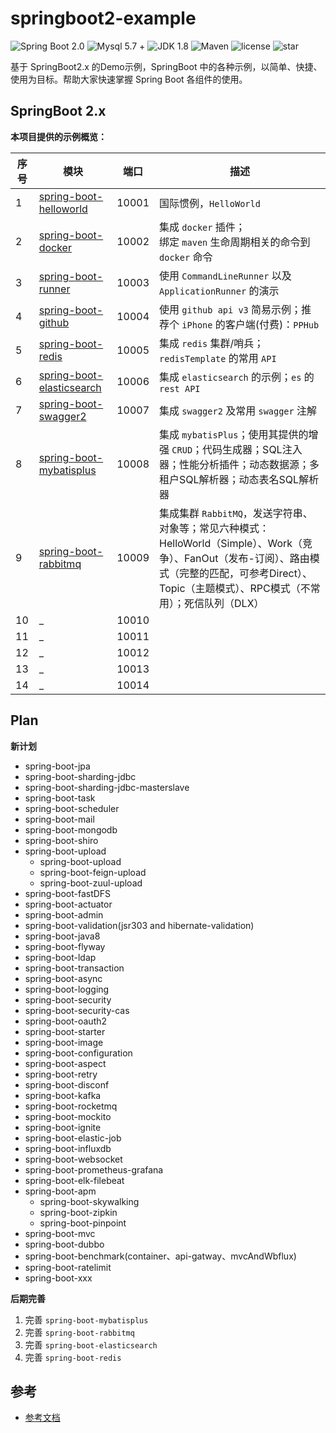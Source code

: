# springboot2-example

![Spring Boot 2.0](https://img.shields.io/badge/Spring%20Boot-2.0-brightgreen.svg)
![Mysql 5.7 +](https://img.shields.io/badge/Mysql-5.7+-blue.svg)
![JDK 1.8](https://img.shields.io/badge/JDK-1.8-brightgreen.svg)
![Maven](https://img.shields.io/badge/Maven-3.5.0-yellowgreen.svg)
![license](https://img.shields.io/github/license/rexlin600/springboot2-example)
![star](https://img.shields.io/github/stars/rexlin600/springboot2-example?style=social)

基于 SpringBoot2.x 的Demo示例，SpringBoot 中的各种示例，以简单、快捷、使用为目标。帮助大家快速掌握 Spring Boot 各组件的使用。

## SpringBoot 2.x

**本项目提供的示例概览：**

| 序号 | 模块 | 端口 | 描述 | 
| --- | --- | --- | --- |
| 1 | [spring-boot-helloworld](https://github.com/rexlin600/springboot2-examplespringboot2-example/tree/master/spring-boot-helloworld) | 10001 | 国际惯例，`HelloWorld` |
| 2 | [spring-boot-docker](https://github.com/rexlin600/springboot2-example/tree/master/spring-boot-docker) | 10002 | 集成 `docker` 插件；</br> 绑定 `maven` 生命周期相关的命令到 `docker` 命令 |
| 3 | [spring-boot-runner](https://github.com/rexlin600/springboot2-example/tree/master/spring-boot-runner) | 10003 | 使用 `CommandLineRunner` 以及 `ApplicationRunner` 的演示 |
| 4 | [spring-boot-github](https://github.com/rexlin600/springboot2-example/tree/master/spring-boot-github) | 10004 | 使用 `github api v3` 简易示例；推荐个 `iPhone` 的客户端(付费)：`PPHub`  |
| 5 | [spring-boot-redis](https://github.com/rexlin600/springboot2-example/tree/master/spring-boot-redis) | 10005 | 集成 `redis` 集群/哨兵；`redisTemplate` 的常用 `API` |
| 6 | [spring-boot-elasticsearch](https://github.com/rexlin600/springboot2-example/tree/master/spring-boot-elasticsearch) | 10006 | 集成 `elasticsearch` 的示例；`es` 的 `rest API` |
| 7 | [spring-boot-swagger2](https://github.com/rexlin600/springboot2-example/tree/master/spring-boot-swagger2) | 10007 | 集成 `swagger2` 及常用 `swagger` 注解 |
| 8 | [spring-boot-mybatisplus](https://github.com/rexlin600/springboot2-example/tree/master/spring-boot-mybatisplus) | 10008 | 集成 `mybatisPlus`；使用其提供的增强 `CRUD`；代码生成器；SQL注入器；性能分析插件；动态数据源；多租户SQL解析器；动态表名SQL解析器 |
| 9 | [spring-boot-rabbitmq](https://github.com/rexlin600/springboot2-example/tree/master/spring-boot-rabbitmq) | 10009 | 集成集群 `RabbitMQ`，发送字符串、对象等；常见六种模式：HelloWorld（Simple）、Work（竞争）、FanOut（发布-订阅）、路由模式（完整的匹配，可参考Direct）、Topic（主题模式）、RPC模式（不常用）；死信队列（DLX） |
| 10 | _ | 10010 |
| 11 | _ | 10011 |
| 12 | _ | 10012 |
| 13 | _ | 10013 |
| 14 | _ | 10014 |


## Plan

**新计划**

* spring-boot-jpa
* spring-boot-sharding-jdbc
* spring-boot-sharding-jdbc-masterslave
* spring-boot-task
* spring-boot-scheduler
* spring-boot-mail
* spring-boot-mongodb
* spring-boot-shiro
* spring-boot-upload
  * spring-boot-upload
  * spring-boot-feign-upload
  * spring-boot-zuul-upload
* spring-boot-fastDFS
* spring-boot-actuator
* spring-boot-admin
* spring-boot-validation(jsr303 and hibernate-validation)
* spring-boot-java8
* spring-boot-flyway
* spring-boot-ldap
* spring-boot-transaction
* spring-boot-async
* spring-boot-logging
* spring-boot-security
* spring-boot-security-cas
* spring-boot-oauth2
* spring-boot-starter
* spring-boot-image
* spring-boot-configuration
* spring-boot-aspect
* spring-boot-retry
* spring-boot-disconf
* spring-boot-kafka
* spring-boot-rocketmq
* spring-boot-mockito
* spring-boot-ignite
* spring-boot-elastic-job
* spring-boot-influxdb
* spring-boot-websocket
* spring-boot-prometheus-grafana
* spring-boot-elk-filebeat
* spring-boot-apm
  * spring-boot-skywalking
  * spring-boot-zipkin
  * spring-boot-pinpoint
* spring-boot-mvc
* spring-boot-dubbo
* spring-boot-benchmark(container、api-gatway、mvcAndWbflux)
* spring-boot-ratelimit
* spring-boot-xxx
 

**后期完善**

1. 完善 `spring-boot-mybatisplus`
2. 完善 `spring-boot-rabbitmq`
3. 完善 `spring-boot-elasticsearch`
4. 完善 `spring-boot-redis`


## 参考

- [参考文档](https://github.com/rexlin600/springboot2-example/blob/master/docs/reference.md)